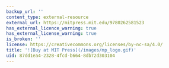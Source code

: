 ```yaml
---
backup_url: ''
content_type: external-resource
external_url: https://mitpress.mit.edu/9780262581523
has_external_licence_warning: true
has_external_license_warning: true
is_broken: ''
license: https://creativecommons.org/licenses/by-nc-sa/4.0/
title: '![Buy at MIT Press](/images/mp_logo.gif)'
uid: 87dd1ea4-2328-4fcd-b664-8db72d303104
---
```

